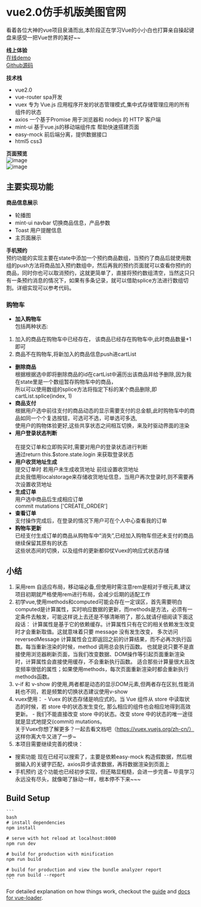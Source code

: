 # vue2.0仿手机版美图官网
看着各位大神的vue项目泉涌而出,本阶段正在学习Vue的小小白也打算亲自操起键盘来感受一把Vue世界的美好~~

**线上体验** <br>
   [在线demo](https://zsqio.github.io/vuex-meitu-demo/index.html#/) <br>
   [Github源码](https://github.com/zsqio/vue-meitu)  <br>

**技术栈** <br>
  * vue2.0
  * vue-router     spa开发
  * vuex           专为 Vue.js 应用程序开发的状态管理模式,集中式存储管理应用的所有组件的状态
  * axios          一个基于Promise 用于浏览器和 nodejs 的 HTTP 客户端
  * mint-ui        基于vue.js的移动端组件库 帮助快速搭建页面
  * easy-mock      前后端分离，提供数据接口
  * html5 css3  <br>
  
**页面预览** <br>
![image](https://raw.githubusercontent.com/zsqio/zsqio.github.io/master/vuex-meitu-demo/demo-images/7.gif) <br>
![image](https://raw.githubusercontent.com/zsqio/zsqio.github.io/master/vuex-meitu-demo/demo-images/1.gif) <br>

 ## 主要实现功能 <br>
  **商品信息展示**  <br>
  * 轮播图
  * mint-ui navbar 切换商品信息，产品参数
  * Toast 用户提醒信息
  * 主页面展示 <br>
  
  **手机预约** <br>
  预约功能的实现主要在state中添加一个预约商品数组，当预约了商品后就使用数组的push方法将商品加入预约数组中，然后再我的预约页面就可以查看你预约的商品，同时你也可以取消预约，这就更简单了，直接将预约数组清空，当然这只只有一条预约消息的情况下，如果有多条记录，就可以借助splice方法进行数组切割。详细实现可以参考代码。 <br>  
  
  ### 购物车 <br>
  * **加入购物车** <br>
  包括两种状态: <br>
  1. 加入的商品在购物车中已经存在， 该商品已经存在购物车中,此时商品数量+1即可 <br>
  2. 商品不在购物车,将新加入的商品信息push进cartList    <br>
  * **删除商品**  <br>
  根据根据选中即将删除商品的id在cartList中遍历出该商品并给予删除,因为我在state里是一个数组暂存购物车中的商品， <br>
  所以可以使用数组的splice方法将指定下标的某个商品删除,即 cartList.splice(index, 1) <br>
  * **商品支付** <br>
  根据用户选中前往支付的商品动态的显示需要支付的总金额,此时购物车中的商品如同一个个复选按钮，可选可不选，可单选可多选, <br>
  使用户的购物体验更好,这些共享状态之间相互切换，来及时驱动界面的渲染
  * **用户登录状态判断** <br>  
  在提交订单和立即购买时,需要对用户的登录状态进行判断 <br>
  通过return this.$store.state.login 来获取登录状态
  * **用户收货地址生成**    <br>
  提交订单时 若用户未生成收货地址 前往设置收货地址 <br>
  此处我借用localstorage来存储收货地址信息，当用户再次登录时,则不需要再次设置收货地址 <br>
  * **生成订单** <br>
  用户选中商品后生成相应订单 <br>
  commit mutations ['CREATE_ORDER']  <br>
  * **查看订单** <br>
  支付操作完成后，在登录的情况下用户可在个人中心查看我的订单 <br>
  * **购物车更新** <br>
  已经支付生成订单的商品从购物车中“消失”,已经加入购物车但还未支付的商品继续保留其原有的状态 <br>
  这些状态间的切换，以及组件的更新都仰仗Vuex的响应式状态存储
      
      
  ## 小结 
   1. 采用rem 自适应布局，移动端必备,但使用时需注意rem是相对于根元素<html>,建议项目初期就严格使用rem进行布局，会减少后期的适配工作
   2. 初学vue,使用methods和computed可能会存在一定误区，首先需要明白computed是计算属性，实时响应数据的更新，而methods是方法，必须有一定条件去触发，可能这样说上去还是不够清晰明了，那么就请仔细阅读下面这段话：
     计算属性是基于它的依赖缓存。计算属性只有在它的相关依赖发生改变时才会重新取值。这就意味着只要 message 没有发生改变，
     多次访问 reversedMessage 计算属性会立即返回之前的计算结果，而不必再次执行函数。每当重新渲染的时候，method 调用总会执行函数。
     也就是说只要不是直接使用浏览器刷新页面，当我们改变数据、DOM操作等引起页面重新渲染时，计算属性会直接使用缓存，不会重新执行函数。
     适合那些计算量很大且改变频率很低的属性；如果使用methods，每次页面重新渲染时都会重新执行methods函数。
   3. v-if 和 v-show 的使用,两者都是动态的显示DOM元素,但两者存在区别,性能消耗也不同，若是频繁的切换状态建议使用v-show
   4. vuex使用：
     - Vuex 的状态存储是响应式的。当 Vue 组件从 store 中读取状态的时候，若 store 中的状态发生变化,
     那么相应的组件也会相应地得到高效更新。
     - 我们不能直接改变 store 中的状态。改变 store 中的状态的唯一途径就是显式地提交(commit) mutations。<br>
     关于Vuex你想了解更多？一起去看文档吧（https://vuex.vuejs.org/zh-cn/） 这样你离大牛又进了一步~
   5. 本项目需要继续完善的模块： <br>
   * 搜索功能 现在已经可以搜索了，主要是依赖easy-mock 构造假数据，然后根据输入的关键字匹配，axios异步请求数据，再将数据渲染到页面上
   * 手机预约 这个功能也已经初步实现，但还略显粗糙，会进一步完善~  毕竟学习永远没有尽头，就像喝了脉动一样，根本停不下来~~~  <br>
   

   ## Build Setup

    ```
    bash
    # install dependencies
    npm install

    # serve with hot reload at localhost:8080
    npm run dev

    # build for production with minification
    npm run build

    # build for production and view the bundle analyzer report
    npm run build --report
    ```

For detailed explanation on how things work, checkout the [guide](http://vuejs-templates.github.io/webpack/) and [docs for vue-loader](http://vuejs.github.io/vue-loader).


